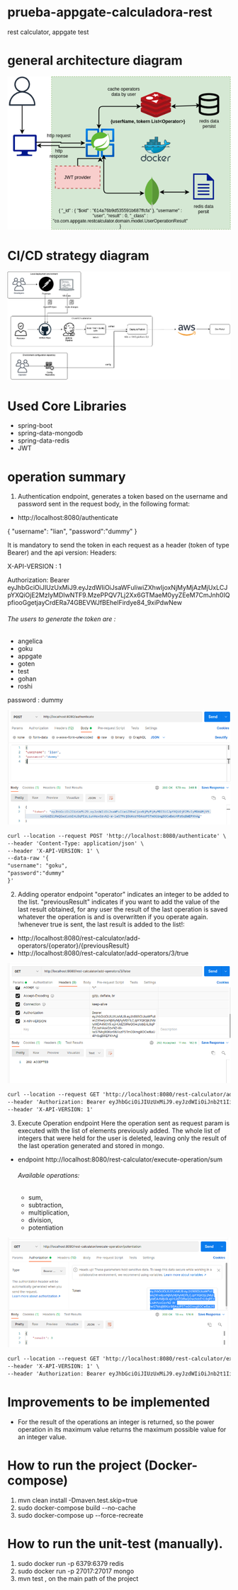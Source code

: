 # prueba-appgate-calculadora-rest

rest calculator, appgate test

# general architecture diagram

![alt text](https://github.com/AngelicaQuevedo/prueba-appgate-calculadora-rest/blob/develop/src/main/resources/Diagrama%20Arquitectura.png?raw=true)

# CI/CD strategy diagram 

![alt text](https://github.com/AngelicaQuevedo/prueba-appgate-calculadora-rest/blob/develop/src/main/resources/CI-CD.png?raw=true)




# Used Core Libraries
* spring-boot
* spring-data-mongodb
* spring-data-redis
* JWT

# operation summary

1. Authentication endpoint, generates a token based on the username and password sent in the request body, in the following format:


 * http://localhost:8080/authenticate

{
"username": "lian",
"password":"dummy"
}

It is mandatory to send the token in each request as a header (token of type Bearer) and the api version:
Headers: 

X-API-VERSION : 1

Authorization:
Bearer eyJhbGciOiJIUzUxMiJ9.eyJzdWIiOiJsaWFuIiwiZXhwIjoxNjMyMjAzMjUxLCJpYXQiOjE2MzIyMDIwNTF9.MzePPQV7Lj2Xx6GTMaeM0yyZEeM7CmJnh0IQpfiooGgetjayCrdERa74GBEVWJfBEhelFirdye84_9xiPdwNew

###### The users to generate the token are : 
* angelica
* goku
* appgate
* goten
* test
* gohan
* roshi 

password : dummy

![alt text](https://github.com/AngelicaQuevedo/prueba-appgate-calculadora-rest/blob/develop/src/main/resources/auth.png?raw=true)


```html
curl --location --request POST 'http://localhost:8080/authenticate' \
--header 'Content-Type: application/json' \
--header 'X-API-VERSION: 1' \
--data-raw '{
"username": "goku",
"password":"dummy"
}'
```

2. Adding operator endpoint
"operator" indicates an integer to be added to the list. "previousResult" indicates if you want to add the value of the last result obtained, for any user the result of the last operation is saved whatever the operation is and is overwritten if you operate again. !whenever true is sent, the last result is added to the list!:
* http://localhost:8080/rest-calculator/add-operators/{operator}/{previousResult}
* http://localhost:8080/rest-calculator/add-operators/3/true

![alt text](https://github.com/AngelicaQuevedo/prueba-appgate-calculadora-rest/blob/develop/src/main/resources/addingoperator.png?raw=true)


```html
curl --location --request GET 'http://localhost:8080/rest-calculator/add-operators/1/true' \
--header 'Authorization: Bearer eyJhbGciOiJIUzUxMiJ9.eyJzdWIiOiJnb2t1IiwiZXhwIjoxNjMzMzI5NDA5LCJpYXQiOjE2MzMzMjgyMDl9.SkmySOkkbTymWl29s1BtwE6WP_vWPRgUEgAF0YdqxoHAQOuSnNxsJxjM4gJB14kFTgFa2TtrnamDU_ADt2k24Q' \
--header 'X-API-VERSION: 1'
```

3. Execute Operation endpoint
Here the operation sent as request param is executed with the list of elements previously added. The whole list of integers that were held for the user is deleted, leaving only the result of the last operation generated and stored in mongo.
* endpoint http://localhost:8080/rest-calculator/execute-operation/sum

	###### Available operations: 
	
	* sum,
	* subtraction,
	* multiplication,
	* division,
	* potentiation

![alt text](https://github.com/AngelicaQuevedo/prueba-appgate-calculadora-rest/blob/develop/src/main/resources/operation.png?raw=true)


```html
curl --location --request GET 'http://localhost:8080/rest-calculator/execute-operation/sum' \
--header 'X-API-VERSION: 1' \
--header 'Authorization: Bearer eyJhbGciOiJIUzUxMiJ9.eyJzdWIiOiJnb2t1IiwiZXhwIjoxNjMzMzI5NDA5LCJpYXQiOjE2MzMzMjgyMDl9.SkmySOkkbTymWl29s1BtwE6WP_vWPRgUEgAF0YdqxoHAQOuSnNxsJxjM4gJB14kFTgFa2TtrnamDU_ADt2k24Q'
```


# Improvements to be implemented

* For the result of the operations an integer is returned, so the power operation in its maximum value returns the maximum possible value for an integer value.

# How to run the project (Docker-compose)
1. mvn clean install -Dmaven.test.skip=true
2. sudo docker-compose build --no-cache
3. sudo docker-compose up --force-recreate

# How to run the unit-test (manually).

1. sudo docker run -p 6379:6379 redis
2. sudo docker run -p 27017:27017 mongo
3. mvn test , on the main path of the project





